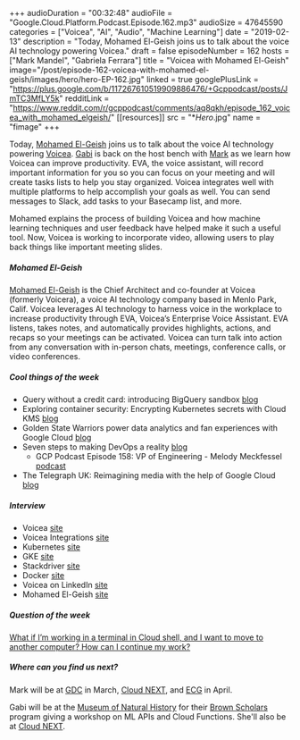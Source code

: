 +++
audioDuration = "00:32:48"
audioFile = "Google.Cloud.Platform.Podcast.Episode.162.mp3"
audioSize = 47645590
categories = ["Voicea", "AI", "Audio", "Machine Learning"]
date = "2019-02-13"
description = "Today, Mohamed El-Geish joins us to talk about the voice AI technology powering Voicea."
draft = false
episodeNumber = 162
hosts = ["Mark Mandel", "Gabriela Ferrara"]
title = "Voicea with Mohamed El-Geish"
image="/post/episode-162-voicea-with-mohamed-el-geish/images/hero/hero-EP-162.jpg"
linked = true
googlePlusLink = "https://plus.google.com/b/117267610519909886476/+Gcppodcast/posts/JmTC3MfLY5k"
redditLink = "https://www.reddit.com/r/gcppodcast/comments/aq8qkh/episode_162_voicea_with_mohamed_elgeish/"
[[resources]]
  src = "**Hero*.jpg"
  name = "fimage"
+++

Today, [Mohamed El-Geish](https://twitter.com/elgeish) joins us to talk about the voice AI technology powering [Voicea](https://twitter.com/VoiceaCorp). [Gabi](https://twitter.com/gabidavila) is back on the host bench with [Mark](https://twitter.com/Neurotic) as we learn how Voicea can improve productivity. EVA, the voice assistant, will record important information for you so you can focus on your meeting and will create tasks lists to help you stay organized. Voicea integrates well with multiple platforms to help accomplish your goals as well. You can send messages to Slack, add tasks to your Basecamp list, and more.

Mohamed explains the process of building Voicea and how machine learning techniques and user feedback have helped make it such a useful tool. Now, Voicea is working to incorporate video, allowing users to play back things like important meeting slides.

<!--more-->

##### Mohamed El-Geish

[Mohamed El-Geish](https://twitter.com/elgeish) is the Chief Architect and co-founder at Voicea (formerly Voicera), a voice AI technology company based in Menlo Park, Calif.  Voicea leverages AI technology to harness voice in the workplace to increase productivity through EVA, Voicea’s Enterprise Voice Assistant.  EVA listens, takes notes, and automatically provides highlights, actions, and recaps so your meetings can be activated.  Voicea can turn talk into action from any conversation with in-person chats, meetings, conference calls, or video conferences.

##### Cool things of the week

* Query without a credit card: introducing BigQuery sandbox [blog](https://cloud.google.com/blog/products/data-analytics/query-without-a-credit-card-introducing-bigquery-sandbox)
* Exploring container security: Encrypting Kubernetes secrets with Cloud KMS [blog](https://cloud.google.com/blog/products/containers-kubernetes/exploring-container-security-encrypting-kubernetes-secrets-with-cloud-kms)
* Golden State Warriors power data analytics and fan experiences with Google Cloud [blog](https://cloud.google.com/blog/topics/customers/golden-state-warriors-power-data-analytics-and-fan-experiences-with-google-cloud)
* Seven steps to making DevOps a reality [blog](https://cloud.google.com/blog/topics/perspectives/seven-steps-to-making-devops-a-reality)
     * GCP Podcast Episode 158: VP of Engineering - Melody Meckfessel [podcast](https://www.gcppodcast.com/post/episode-158-vp-of-engineering-melody-meckfessel/)
* The Telegraph UK: Reimagining media with the help of Google Cloud [blog](https://cloud.google.com/blog/topics/customers/the-telegraph-uk-reimagining-media-with-the-help-of-google-cloud)

##### Interview

* Voicea [site](www.voicea.com)
* Voicea Integrations [site](https://www.voicea.com/integrations/)
* Kubernetes [site](https://kubernetes.io)
* GKE [site](https://cloud.google.com/kubernetes-engine/)
* Stackdriver [site](https://cloud.google.com/stackdriver/)
* Docker [site](https://www.docker.com)
* Voicea on LinkedIn [site](https://www.linkedin.com/company/voicea)
* Mohamed El-Geish [site](https://elgeish.com)

##### Question of the week

[What if I’m working in a terminal in Cloud shell, and I want to move to another computer? How can I continue my work?](https://cloud.google.com/shell/docs/features)

##### Where can you find us next?

Mark will be at [GDC](https://gdconf.com) in March, [Cloud NEXT](https://cloud.withgoogle.com/next18/sf), and [ECG](http://ecgconf.com) in April.

Gabi will be at the [Museum of Natural History](https://www.amnh.org/) for their [Brown Scholars](https://www.amnh.org/learn-teach/teens/brown-scholars) program giving a workshop on ML APIs and Cloud Functions. She'll also be at [Cloud NEXT](https://cloud.withgoogle.com/next18/sf).